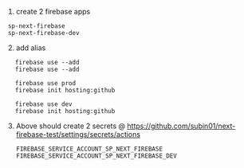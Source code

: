 1. create 2 firebase apps

 ```
  sp-next-firebase
  sp-next-firebase-dev
  ```

2. add alias

 ```
    firebase use --add
    firebase use --add

    firebase use prod
    firebase init hosting:github

    firebase use dev
    firebase init hosting:github
```


3. Above should create 2 secrets @
  https://github.com/subin01/next-firebase-test/settings/secrets/actions

    ``
      FIREBASE_SERVICE_ACCOUNT_SP_NEXT_FIREBASE
      FIREBASE_SERVICE_ACCOUNT_SP_NEXT_FIREBASE_DEV
    ``